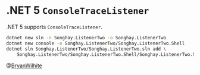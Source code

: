 # .NET 5 `ConsoleTraceListener`

.NET 5 supports `ConsoleTraceListener`.

```bash
dotnet new sln -n Songhay.ListenerTwo -o Songhay.ListenerTwo
dotnet new console -o Songhay.ListenerTwo/Songhay.ListenerTwo.Shell
dotnet sln Songhay.ListenerTwo/Songhay.ListenerTwo.sln add \
    Songhay.ListenerTwo/Songhay.ListenerTwo.Shell/Songhay.ListenerTwo.Shell.csproj
```

@[BryanWilhite](https://twitter.com/BryanWilhite)
